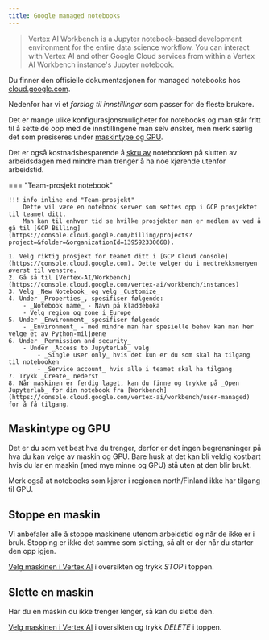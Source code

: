```yaml
---
title: Google managed notebooks
---
```


> Vertex AI Workbench is a Jupyter notebook-based development environment for the entire data science workflow. 
> You can interact with Vertex AI and other Google Cloud services from within a Vertex AI Workbench instance's Jupyter notebook.

Du finner den offisielle dokumentasjonen for managed notebooks hos [cloud.google.com](https://cloud.google.com/vertex-ai/docs/workbench/introduction).

Nedenfor har vi et _forslag til innstillinger_ som passer for de fleste brukere.

Det er mange ulike konfigurasjonsmuligheter for notebooks og man står fritt til å sette de opp med de innstillingene man selv ønsker, men merk særlig det som presiseres under [maskintype og GPU](#maskintype-og-gpu).

Det er også kostnadsbesparende å [skru av](#stoppe-en-maskin) notebooken på slutten av arbeidsdagen med mindre man trenger å ha noe kjørende utenfor arbeidstid.

=== "Team-prosjekt notebook"

    !!! info inline end "Team-prosjekt"
        Dette vil være en notebook server som settes opp i GCP prosjektet til teamet ditt.
        Man kan til enhver tid se hvilke prosjekter man er medlem av ved å gå til [GCP Billing](https://console.cloud.google.com/billing/projects?project=&folder=&organizationId=139592330668).

    1. Velg riktig prosjekt for teamet ditt i [GCP Cloud console](https://console.cloud.google.com). Dette velger du i nedtrekksmenyen øverst til venstre.
    2. Gå så til [Vertex-AI/Workbench](https://console.cloud.google.com/vertex-ai/workbench/instances)
    3. Velg _New Notebook_ og velg _Customize_
    4. Under _Properties_, spesifiser følgende:
        - _Notebook name_ - Navn på kladdeboka
        - Velg region og zone i Europe
    5. Under _Environment_ spesifiser følgende
        - _Environment_ - med mindre man har spesielle behov kan man her velge et av Python-miljøene
    6. Under _Permission and security_
        - Under _Access to JupyterLab_ velg
            - _Single user only_ hvis det kun er du som skal ha tilgang til notebooken
            - _Service account_ hvis alle i teamet skal ha tilgang
    7. Trykk _Create_ nederst
    8. Når maskinen er ferdig laget, kan du finne og trykke på _Open Jupyterlab_ for din notebook fra [Workbench](https://console.cloud.google.com/vertex-ai/workbench/user-managed) for å få tilgang.

## Maskintype og GPU
Det er du som vet best hva du trenger, derfor er det ingen begrensninger på hva du kan velge av maskin og GPU.
Bare husk at det kan bli veldig kostbart hvis du lar en maskin (med mye minne og GPU) stå uten at den blir brukt.

Merk også at notebooks som kjører i regionen north/Finland ikke har tilgang til GPU.

## Stoppe en maskin
Vi anbefaler alle å stoppe maskinene utenom arbeidstid og når de ikke er i bruk.
Stopping er ikke det samme som sletting, så alt er der når du starter den opp igjen.

[Velg maskinen i Vertex AI](https://console.cloud.google.com/vertex-ai/workbench/instances) i oversikten og trykk _STOP_ i toppen.


## Slette en maskin
Har du en maskin du ikke trenger lenger, så kan du slette den.

[Velg maskinen i Vertex AI](https://console.cloud.google.com/vertex-ai/workbench/instances) i oversikten og trykk _DELETE_ i toppen.
